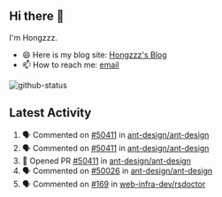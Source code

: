 ## Hi there 👋

I'm Hongzzz. 
- 😄 Here is my blog site: [Hongzzz's Blog](https://hongzzz.top/)
- 📫 How to reach me: [email](mailto:hongzzz@foxmail.com)

![github-status][github-status]

[github-status]: https://github-readme-stats.vercel.app/api?username=Hongzzz


## Latest Activity

<!--START_SECTION:activity-->
1. 🗣 Commented on [#50411](https://github.com/ant-design/ant-design/pull/50411#issuecomment-2289141210) in [ant-design/ant-design](https://github.com/ant-design/ant-design)
2. 🗣 Commented on [#50411](https://github.com/ant-design/ant-design/pull/50411#issuecomment-2288136693) in [ant-design/ant-design](https://github.com/ant-design/ant-design)
3. 💪 Opened PR [#50411](https://github.com/ant-design/ant-design/pull/50411) in [ant-design/ant-design](https://github.com/ant-design/ant-design)
4. 🗣 Commented on [#50026](https://github.com/ant-design/ant-design/issues/50026#issuecomment-2286676125) in [ant-design/ant-design](https://github.com/ant-design/ant-design)
5. 🗣 Commented on [#169](https://github.com/web-infra-dev/rsdoctor/issues/169#issuecomment-2213351593) in [web-infra-dev/rsdoctor](https://github.com/web-infra-dev/rsdoctor)
<!--END_SECTION:activity-->
